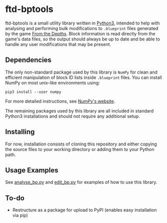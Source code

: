 
# ftd-bptools

ftd-bptools is a small utility library written in [Python3](https://www.python.org/downloads/), intended to help with analysing and performing bulk modifications to `.blueprint` files generated by the game [From the Depths](https://fromthedepthsgame.com/). Block information is read directly from the game's data files, so the output should always be up to date and be able to handle any user modifications that may be present.

## Dependencies

The only non-standard package used by this library is `NumPy` for clean and efficient manipulation of block ID lists inside `.blueprint` files. You can install NumPy on most unix-like environments using:

```
pip3 install --user numpy
```

For more detailed instructions, see [NumPy's website](https://numpy.org/install/).

The remaining packages used by this library are all included in standard Python3 installations and should not require any additional setup.

## Installing

For now, installation consists of cloning this repository and either copying the source files to your working directory or adding them to your Python path.

## Usage Examples

See [analyse_bp.py](https://github.com/al-025/ftd-bptools/blob/master/analyse_bp.py) and [edit_bp.py](https://github.com/al-025/ftd-bptools/blob/master/edit_bp.py) for examples of how to use this library.

## To-do

- Restructure as a package for upload to PyPI (enables easy installation via pip)
